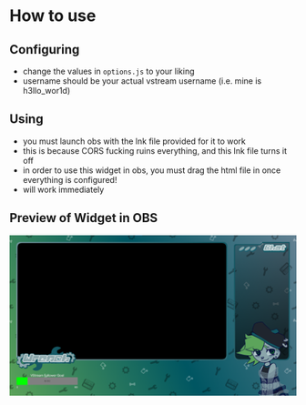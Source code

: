 # How to use

## Configuring
- change the values in `options.js` to your liking
- username should be your actual vstream username (i.e. mine is h3llo_wor1d)

## Using
- you must launch obs with the lnk file provided for it to work
- this is because CORS fucking ruins everything, and this lnk file turns it off
- in order to use this widget in obs, you must drag the html file in once everything is configured!
- will work immediately

## Preview of Widget in OBS
![Preview](https://raw.githubusercontent.com/h3llo-wor1d/VStream-Follower-Goal-Widget/main/image_2023-08-04_140702003.png)